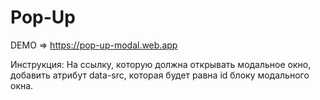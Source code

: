 # Pop-Up
DEMO => https://pop-up-modal.web.app

Инструкция:
  На ссылку, которую должна открывать модальное окно, добавить атрибут data-src, которая будет равна id блоку модального окна.
  
